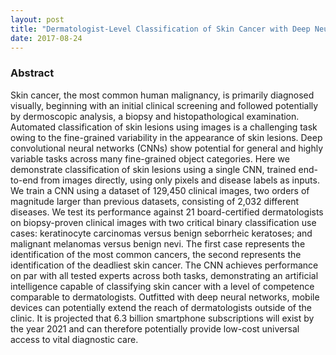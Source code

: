```yaml
---
layout: post
title: "Dermatologist-Level Classification of Skin Cancer with Deep Neural Networks"
date: 2017-08-24
---
```


### Abstract

Skin cancer, the most common human malignancy, is primarily diagnosed visually, beginning with an initial clinical screening and followed potentially by dermoscopic analysis, a biopsy and histopathological examination. Automated classification of skin lesions using images is a challenging task owing to the fine-grained variability in the appearance of skin lesions. Deep convolutional neural networks (CNNs) show potential for general and highly variable tasks across many fine-grained object categories. Here we demonstrate classification of skin lesions using a single CNN, trained end-to-end from images directly, using only pixels and disease labels as inputs. We train a CNN using a dataset of 129,450 clinical images, two orders of magnitude larger than previous datasets, consisting of 2,032 different diseases. We test its performance against 21 board-certified dermatologists on biopsy-proven clinical images with two critical binary classification use cases: keratinocyte carcinomas versus benign seborrheic keratoses; and malignant melanomas versus benign nevi. The first case represents the identification of the most common cancers, the second represents the identification of the deadliest skin cancer. The CNN achieves performance on par with all tested experts across both tasks, demonstrating an artificial intelligence capable of classifying skin cancer with a level of competence comparable to dermatologists. Outfitted with deep neural networks, mobile devices can potentially extend the reach of dermatologists outside of the clinic. It is projected that 6.3 billion smartphone subscriptions will exist by the year 2021 and can therefore potentially provide low-cost universal access to vital diagnostic care.

